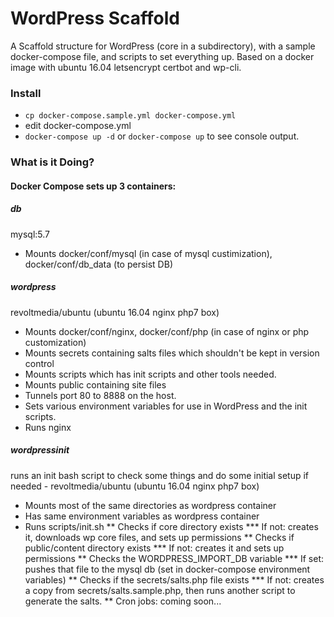 # WordPress Scaffold #
A Scaffold structure for WordPress (core in a subdirectory), with a sample docker-compose file, and scripts to set everything up. Based on a docker image with ubuntu 16.04 letsencrypt certbot and wp-cli.

### Install ###
* `cp docker-compose.sample.yml docker-compose.yml`
* edit docker-compose.yml
* `docker-compose up -d` or `docker-compose up` to see console output.

### What is it Doing? ###
#### Docker Compose sets up 3 containers: ####
##### db #####
mysql:5.7
* Mounts docker/conf/mysql (in case of mysql custimization), docker/conf/db_data (to persist DB)
##### wordpress #####
revoltmedia/ubuntu (ubuntu 16.04 nginx php7 box)
* Mounts docker/conf/nginx, docker/conf/php (in case of nginx or php customization)
* Mounts secrets containing salts files which shouldn't be kept in version control
* Mounts scripts which has init scripts and other tools needed.
* Mounts public containing site files
* Tunnels port 80 to 8888 on the host.
* Sets various environment variables for use in WordPress and the init scripts.
* Runs nginx
##### wordpressinit #####
runs an init bash script to check some things and do some initial setup if needed - revoltmedia/ubuntu (ubuntu 16.04 nginx php7 box)
* Mounts most of the same directories as wordpress container
* Has same environment variables as wordpress container
* Runs scripts/init.sh
** Checks if core directory exists
*** If not: creates it, downloads wp core files, and sets up permissions
** Checks if public/content directory exists
*** If not: creates it and sets up permissions
** Checks the WORDPRESS_IMPORT_DB variable
*** If set: pushes that file to the mysql db (set in docker-compose environment variables)
** Checks if the secrets/salts.php file exists
*** If not: creates a copy from secrets/salts.sample.php, then runs another script to generate the salts.
** Cron jobs: coming soon...
